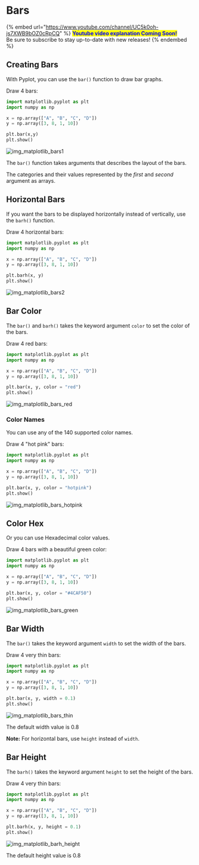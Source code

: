 # Bars

{% embed url="https://www.youtube.com/channel/UC5k0oh-js7XWB9bOZ0cRpCQ" %}
<mark style="color:blue;">**Youtube video explanation Coming Soon!**</mark>\
Be sure to subscribe to stay up-to-date with new releases!
{% endembed %}

## Creating Bars

With Pyplot, you can use the `bar()` function to draw bar graphs.

Draw 4 bars:

```python
import matplotlib.pyplot as plt
import numpy as np

x = np.array(["A", "B", "C", "D"])
y = np.array([3, 8, 1, 10])

plt.bar(x,y)
plt.show()
```

![img\_matplotlib\_bars1](https://user-images.githubusercontent.com/86244964/197151345-0f2afe65-264f-4259-88fc-4ef3978f1798.png)

The `bar()` function takes arguments that describes the layout of the bars.

The categories and their values represented by the _first_ and _second_ argument as arrays.

## Horizontal Bars

If you want the bars to be displayed horizontally instead of vertically, use the `barh()` function.

Draw 4 horizontal bars:

```python
import matplotlib.pyplot as plt
import numpy as np

x = np.array(["A", "B", "C", "D"])
y = np.array([3, 8, 1, 10])

plt.barh(x, y)
plt.show()
```

![img\_matplotlib\_bars2](https://user-images.githubusercontent.com/86244964/197151470-9b49c945-b74c-4b3f-aaef-c68482888c13.png)

## Bar Color

The `bar()` and `barh()` takes the keyword argument `color` to set the color of the bars.

Draw 4 red bars:

```python
import matplotlib.pyplot as plt
import numpy as np

x = np.array(["A", "B", "C", "D"])
y = np.array([3, 8, 1, 10])

plt.bar(x, y, color = "red")
plt.show()
```

![img\_matplotlib\_bars\_red](https://user-images.githubusercontent.com/86244964/197151557-bc9274a0-9033-4931-aad5-e36acb335e30.png)

### Color Names

You can use any of the 140 supported color names.

Draw 4 "hot pink" bars:

```python
import matplotlib.pyplot as plt
import numpy as np

x = np.array(["A", "B", "C", "D"])
y = np.array([3, 8, 1, 10])

plt.bar(x, y, color = "hotpink")
plt.show()
```

![img\_matplotlib\_bars\_hotpink](https://user-images.githubusercontent.com/86244964/197151630-934bb7e8-aabf-4844-b58c-070899e40c5d.png)

## Color Hex

Or you can use Hexadecimal color values.

Draw 4 bars with a beautiful green color:

```python
import matplotlib.pyplot as plt
import numpy as np

x = np.array(["A", "B", "C", "D"])
y = np.array([3, 8, 1, 10])

plt.bar(x, y, color = "#4CAF50")
plt.show()
```

![img\_matplotlib\_bars\_green](https://user-images.githubusercontent.com/86244964/197151797-37449c75-60b9-4987-8c08-04cf93083022.png)

## Bar Width

The `bar()` takes the keyword argument `width` to set the width of the bars.

Draw 4 very thin bars:

```python
import matplotlib.pyplot as plt
import numpy as np

x = np.array(["A", "B", "C", "D"])
y = np.array([3, 8, 1, 10])

plt.bar(x, y, width = 0.1)
plt.show()
```

![img\_matplotlib\_bars\_thin](https://user-images.githubusercontent.com/86244964/197151919-baa54e88-aadb-449d-95d4-ab44014c7a5a.png)

The default width value is 0.8

**Note:** For horizontal bars, use `height` instead of `width`.

## Bar Height

The `barh()` takes the keyword argument `height` to set the height of the bars.

Draw 4 very thin bars:

```python
import matplotlib.pyplot as plt
import numpy as np

x = np.array(["A", "B", "C", "D"])
y = np.array([3, 8, 1, 10])

plt.barh(x, y, height = 0.1)
plt.show()
```

![img\_matplotlib\_barh\_height](https://user-images.githubusercontent.com/86244964/197151997-c3b180a8-d383-44bc-96b1-fd76b8947271.png)

The default height value is 0.8
